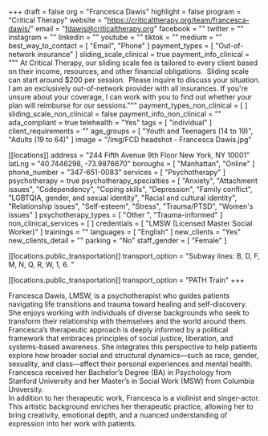 +++
draft = false
org = "Francesca Dawis"
highlight = false
program = "Critical Therapy"
website = "https://criticaltherapy.org/team/francesca-dawis/"
email = "fdawis@criticaltherapy.org"
facebook = ""
twitter = ""
instagram = ""
linkedin = ""
youtube = ""
tiktok = ""
medium = ""
best_way_to_contact = [ "Email", "Phone" ]
payment_types = [ "Out-of-network insurance" ]
sliding_scale_clinical = true
payment_info_clinical = """
At Critical Therapy, our sliding scale fee is tailored to every client based on their income, resources, and other financial obligations.  Sliding scale can start around $200 per session.  Please inquire to discuss your situation.
I am an exclusively out-of-network provider with all insurances. If you're unsure about your coverage, I can work with you to find out whether your plan will reimburse for our sessions."""
payment_types_non_clinical = [ ]
sliding_scale_non_clinical = false
payment_info_non_clinical = ""
ada_compliant = true
telehealth = "Yes"
tags = [ "individual" ]
client_requirements = ""
age_groups = [ "Youth and Teenagers (14 to 19)", "Adults (19 to 64)" ]
image = "/img/FCD headshot - Francesca Dawis.jpg"

[[locations]]
address = "244 Fifth Avenue 9th Floor New York, NY 10001"
latLng = "40.7446298, -73.9876670"
boroughs = [ "Manhattan", "Online" ]
phone_number = "347-651-0083"
services = [ "Psychotherapy" ]
psychotherapy = true
psychotherapy_specialties = [
  "Anxiety",
  "Attachment issues",
  "Codependency",
  "Coping skills",
  "Depression",
  "Family conflict",
  "LGBTQIA, gender, and sexual identity",
  "Racial and cultural identity",
  "Relationship issues",
  "Self-esteem",
  "Stress",
  "Trauma/PTSD",
  "Women's issues"
]
psychotherapy_types = [ "Other ", "Trauma-informed" ]
non_clinical_services = [ ]
credentials = [ "LMSW (Licensed Master Social Worker)" ]
trainings = ""
languages = [ "English" ]
new_clients = "Yes"
new_clients_detail = ""
parking = "No"
staff_gender = [ "Female" ]

  [[locations.public_transportation]]
  transport_option = "Subway lines: B, D, F, M, N, Q, R, W, 1, 6. "

  [[locations.public_transportation]]
  transport_option = "PATH Train"
+++


Francesca Dawis, LMSW, is a psychotherapist who guides patients navigating life transitions and trauma toward healing and self-discovery. She enjoys working with individuals of diverse backgrounds who seek to transform their relationship with themselves and the world around them. <br>
Francesca’s therapeutic approach is deeply informed by a political framework that embraces principles of social justice, liberation, and systems-based awareness. She integrates this perspective to help patients explore how broader social and structural dynamics—such as race, gender, sexuality, and class—affect their personal experiences and mental health. Francesca received her Bachelor’s Degree (BA) in Psychology from Stanford University and her Master’s in Social Work (MSW) from Columbia University. <br>
In addition to her therapeutic work, Francesca is a violinist and singer-actor. This artistic background enriches her therapeutic practice, allowing her to bring creativity, emotional depth, and a nuanced understanding of expression into her work with patients. <br>
